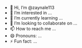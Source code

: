 - 👋 Hi, I’m @zaynale113
- 👀 I’m interested in ...
- 🌱 I’m currently learning ...
- 💞️ I’m looking to collaborate on ...
- 📫 How to reach me ...
- 😄 Pronouns: ...
- ⚡ Fun fact: ...

<!---
zaynale113/zaynale113 is a ✨ special ✨ repository because its `README.md` (this file) appears on your GitHub profile.
You can click the Preview link to take a look at your changes.
--->
